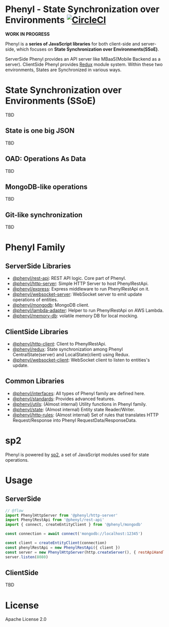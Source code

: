 # Phenyl - State Synchronization over Environments [![CircleCI](https://circleci.com/gh/phenyl-js/phenyl.svg?style=shield&circle-token=e5b0170cf6df4acd73f13c66cc37e0cb1a56948c)](https://circleci.com/gh/phenyl-js/phenyl)
**WORK IN PROGRESS**

Phenyl is a **series of JavaScript libraries** for both client-side and server-side, which focuses on **State Synchronization over Environments(SSoE)**.

ServerSide Phenyl provides an API server like MBaaS(Mobile Backend as a server).
ClientSide Phenyl provides [Redux](https://redux.js.org) module system.
Within these two environments, States are Synchronized in various ways.

# State Synchronization over Environments (SSoE)
TBD

## State is one big JSON
TBD

## OAD: Operations As Data
TBD

## MongoDB-like operations
TBD

## Git-like synchronization
TBD

# Phenyl Family
## ServerSide Libraries
- [@phenyl/rest-api](https://github.com/phenyl-js/phenyl/tree/master/modules/rest-api): REST API logic. Core part of Phenyl.
- [@phenyl/http-server](https://github.com/phenyl-js/phenyl/tree/master/modules/http-server): Simple HTTP Server to host PhenylRestApi.
- [@phenyl/express](https://github.com/phenyl-js/phenyl/tree/master/modules/express): Express middleware to run PhenylRestApi on it.
- [@phenyl/websocket-server](https://github.com/phenyl-js/phenyl/tree/master/modules/websocket-server): WebSocket server to emit update operations of entities.
- [@phenyl/mongodb](https://github.com/phenyl-js/phenyl/tree/master/modules/mongodb): MongoDB client.
- [@phenyl/lambda-adapter](https://github.com/phenyl-js/phenyl/tree/master/modules/lambda-adapter): Helper to run PhenylRestApi on AWS Lambda.
- [@phenyl/memory-db](https://github.com/phenyl-js/phenyl/tree/master/modules/memory-db): volatile memory DB for local mocking.

## ClientSide Libraries
- [@phenyl/http-client](https://github.com/phenyl-js/phenyl/tree/master/modules/http-client): Client to PhenylRestApi.
- [@phenyl/redux](https://github.com/phenyl-js/phenyl/tree/master/modules/redux): State synchronization among Phenyl CentralState(server) and LocalState(client) using Redux.
- [@phenyl/websocket-client](https://github.com/phenyl-js/phenyl/tree/master/modules/websocket-client): WebSocket client to listen to entities's update.

## Common Libraries
- [@phenyl/interfaces](https://github.com/phenyl-js/phenyl/tree/master/modules/interfaces): All types of Phenyl family are defined here.
- [@phenyl/standards](https://github.com/phenyl-js/phenyl/tree/master/modules/standards): Provides advanced features.
- [@phenyl/utils](https://github.com/phenyl-js/phenyl/tree/master/modules/utils): (Almost internal) Utility functions in Phenyl family.
- [@phenyl/state](https://github.com/phenyl-js/phenyl/tree/master/modules/state): (Almost internal) Entity state Reader/Writer.
- [@phenyl/http-rules](https://github.com/phenyl-js/phenyl/tree/master/modules/http-rules): (Almost internal) Set of rules that translates HTTP Request/Response into Phenyl RequestData/ResponseData.

# sp2

Phenyl is powered by [sp2](https://github.com/phenyl-js/sp2), a set of JavaScript modules used for state operations. 

# Usage
## ServerSide
```js
// @flow
import PhenylHttpServer from '@phenyl/http-server'
import PhenylRestApi from '@phenyl/rest-api'
import { connect, createEntityClient } from '@phenyl/mongodb'

const connection = await connect('mongodb://localhost:12345')

const client = createEntityClient(connection)
const phenylRestApi = new PhenylRestApi({ client })
const server = new PhenylHttpServer(http.createServer(), { restApiHandler: phenylRestApi })
server.listen(8080)
```

## ClientSide
TBD

# License
Apache License 2.0
